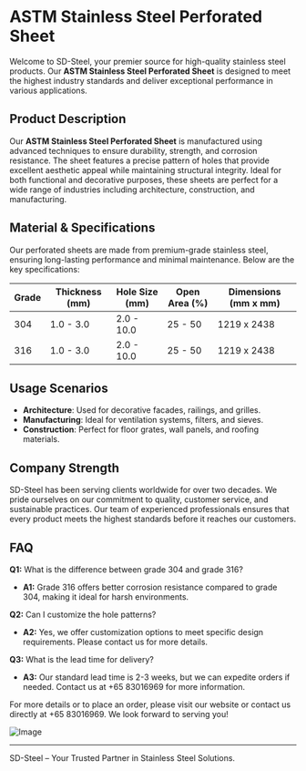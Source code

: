 # ASTM Stainless Steel Perforated Sheet

Welcome to SD-Steel, your premier source for high-quality stainless steel products. Our **ASTM Stainless Steel Perforated Sheet** is designed to meet the highest industry standards and deliver exceptional performance in various applications.

## Product Description
Our **ASTM Stainless Steel Perforated Sheet** is manufactured using advanced techniques to ensure durability, strength, and corrosion resistance. The sheet features a precise pattern of holes that provide excellent aesthetic appeal while maintaining structural integrity. Ideal for both functional and decorative purposes, these sheets are perfect for a wide range of industries including architecture, construction, and manufacturing.

## Material & Specifications
Our perforated sheets are made from premium-grade stainless steel, ensuring long-lasting performance and minimal maintenance. Below are the key specifications:

| Grade | Thickness (mm) | Hole Size (mm) | Open Area (%) | Dimensions (mm x mm) |
|-------|----------------|----------------|---------------|----------------------|
| 304   | 1.0 - 3.0      | 2.0 - 10.0     | 25 - 50       | 1219 x 2438          |
| 316   | 1.0 - 3.0      | 2.0 - 10.0     | 25 - 50       | 1219 x 2438          |

## Usage Scenarios
- **Architecture**: Used for decorative facades, railings, and grilles.
- **Manufacturing**: Ideal for ventilation systems, filters, and sieves.
- **Construction**: Perfect for floor grates, wall panels, and roofing materials.

## Company Strength
SD-Steel has been serving clients worldwide for over two decades. We pride ourselves on our commitment to quality, customer service, and sustainable practices. Our team of experienced professionals ensures that every product meets the highest standards before it reaches our customers.

## FAQ
**Q1:** What is the difference between grade 304 and grade 316?
- **A1:** Grade 316 offers better corrosion resistance compared to grade 304, making it ideal for harsh environments.

**Q2:** Can I customize the hole patterns?
- **A2:** Yes, we offer customization options to meet specific design requirements. Please contact us for more details.

**Q3:** What is the lead time for delivery?
- **A3:** Our standard lead time is 2-3 weeks, but we can expedite orders if needed. Contact us at +65 83016969 for more information.

For more details or to place an order, please visit our website or contact us directly at +65 83016969. We look forward to serving you!

![Image](https://github.com/user-attachments/assets/2567258e-e124-4816-932d-1809bd27ef0b)

---

SD-Steel – Your Trusted Partner in Stainless Steel Solutions.
